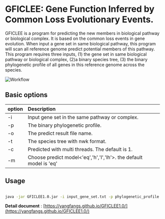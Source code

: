 # GFICLEE: Gene Function Inferred by Common Loss Evolutionary Events.


GFICLEE is a program for predicting the new members in biological pathway or biological complex. 
It is based on the common loss events in gene evolution. When input a gene set in same biological pathway, 
this program will scan all reference genome predict potential members of this pathway. 
This program requires three inputs, (1) the gene set in same biological pathway or biological complex, 
(2)a binary species tree, (3) the binary phylogenetic profile of all genes in this reference genome across the species.


![Workflow](https://github.com/yangfangs/GFICLEE1.0/blob/master/TestData/Rplot_all_hamming_loo.png)


## Basic options

| option |  Description                                         |
|:------- |:--------------------------------------------------- |
|  -i     |  Input gene set in the same pathway or complex.     |
|  -p     |  The binary phylogenetic profile.                   |
|  -o     |  The predict result file name.                      |
|  -t     |  The species tree with nwk format.                  |
|  -c     |  Predicted with multi threads. The default is 1.                  |
|  -m     |  Choose predict model<'eq','h','l','lh'>. the default model is 'eq' |


## Usage

```bash

java -jar GFICLEE1.0.jar -i input_gene_set.txt -p phylogenetic_profile.txt -t species_tree.nwk -o output_file.txt

```

**Detail document** : [https://yangfangs.github.io/GFICLEE1.0/](https://yangfangs.github.io/GFICLEE1.0/)